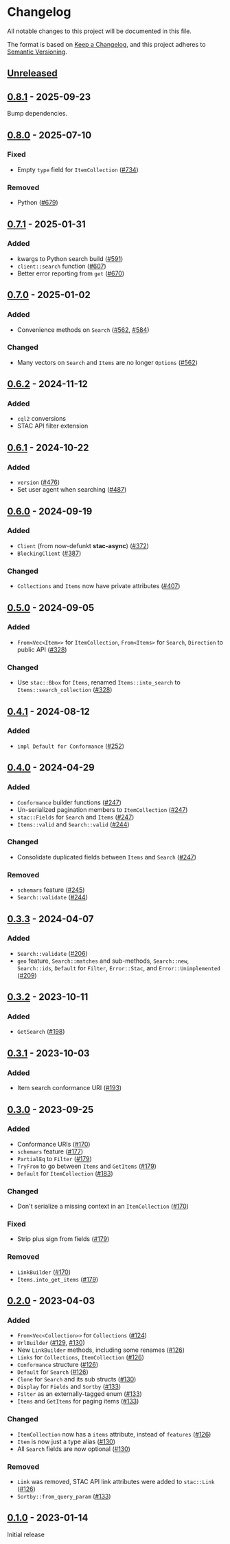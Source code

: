 # Changelog

All notable changes to this project will be documented in this file.

The format is based on [Keep a Changelog](https://keepachangelog.com/en/1.0.0/), and this project adheres to [Semantic Versioning](https://semver.org/spec/v2.0.0.html).

## [Unreleased]

## [0.8.1] - 2025-09-23

Bump dependencies.

## [0.8.0] - 2025-07-10

### Fixed

- Empty `type` field for `ItemCollection` ([#734](https://github.com/stac-utils/rustac/pull/734))

### Removed

- Python ([#679](https://github.com/stac-utils/rustac/pull/679))

## [0.7.1] - 2025-01-31

### Added

- kwargs to Python search build ([#591](https://github.com/stac-utils/rustac/pull/591))
- `client::search` function ([#607](https://github.com/stac-utils/rustac/pull/607))
- Better error reporting from `get` ([#670](https://github.com/stac-utils/rustac/pull/670))

## [0.7.0] - 2025-01-02

### Added

- Convenience methods on `Search` ([#562](https://github.com/stac-utils/rustac/pull/562), [#584](https://github.com/stac-utils/rustac/pull/584))

### Changed

- Many vectors on `Search` and `Items` are no longer `Options` ([#562](https://github.com/stac-utils/rustac/pull/562))

## [0.6.2] - 2024-11-12

### Added

- `cql2` conversions
- STAC API filter extension

## [0.6.1] - 2024-10-22

### Added

- `version` ([#476](https://github.com/stac-utils/rustac/pull/476))
- Set user agent when searching ([#487](https://github.com/stac-utils/rustac/pull/487))

## [0.6.0] - 2024-09-19

### Added

- `Client` (from now-defunkt **stac-async**) ([#372](https://github.com/stac-utils/rustac/pull/372))
- `BlockingClient` ([#387](https://github.com/stac-utils/rustac/pull/387))

### Changed

- `Collections` and `Items` now have private attributes ([#407](https://github.com/stac-utils/rustac/pull/407))

## [0.5.0] - 2024-09-05

### Added

- `From<Vec<Item>>` for `ItemCollection`, `From<Items>` for `Search`, `Direction` to public API ([#328](https://github.com/stac-utils/rustac/pull/328))

### Changed

- Use `stac::Bbox` for `Items`, renamed `Items::into_search` to `Items::search_collection` ([#328](https://github.com/stac-utils/rustac/pull/328))

## [0.4.1] - 2024-08-12

### Added

- `impl Default for Conformance` ([#252](https://github.com/stac-utils/rustac/pull/252))

## [0.4.0] - 2024-04-29

### Added

- `Conformance` builder functions ([#247](https://github.com/stac-utils/rustac/pull/247))
- Un-serialized pagination members to `ItemCollection` ([#247](https://github.com/stac-utils/rustac/pull/247))
- `stac::Fields` for `Search` and `Items` ([#247](https://github.com/stac-utils/rustac/pull/247))
- `Items::valid` and `Search::valid` ([#244](https://github.com/stac-utils/rustac/pull/244))

### Changed

- Consolidate duplicated fields between `Items` and `Search` ([#247](https://github.com/stac-utils/rustac/pull/247))

### Removed

- `schemars` feature ([#245](https://github.com/stac-utils/rustac/pull/245))
- `Search::validate` ([#244](https://github.com/stac-utils/rustac/pull/244))

## [0.3.3] - 2024-04-07

### Added

- `Search::validate` ([#206](https://github.com/stac-utils/rustac/pull/206))
- `geo` feature, `Search::matches` and sub-methods, `Search::new`, `Search::ids`, `Default` for `Filter`, `Error::Stac`, and `Error::Unimplemented` ([#209](https://github.com/stac-utils/rustac/pull/209))

## [0.3.2] - 2023-10-11

### Added

- `GetSearch` ([#198](https://github.com/stac-utils/rustac/pull/198))

## [0.3.1] - 2023-10-03

### Added

- Item search conformance URI ([#193](https://github.com/stac-utils/rustac/pull/193))

## [0.3.0] - 2023-09-25

### Added

- Conformance URIs ([#170](https://github.com/stac-utils/rustac/pull/170))
- `schemars` feature ([#177](https://github.com/stac-utils/rustac/pull/177))
- `PartialEq` to `Filter` ([#179](https://github.com/stac-utils/rustac/pull/179))
- `TryFrom` to go between `Items` and `GetItems` ([#179](https://github.com/stac-utils/rustac/pull/179))
- `Default` for `ItemCollection` ([#183](https://github.com/stac-utils/rustac/pull/183))

### Changed

- Don't serialize a missing context in an `ItemCollection` ([#170](https://github.com/stac-utils/rustac/pull/170))

### Fixed

- Strip plus sign from fields ([#179](https://github.com/stac-utils/rustac/pull/179))

### Removed

- `LinkBuilder` ([#170](https://github.com/stac-utils/rustac/pull/170))
- `Items.into_get_items` ([#179](https://github.com/stac-utils/rustac/pull/179))

## [0.2.0] - 2023-04-03

### Added

- `From<Vec<Collection>>` for `Collections` ([#124](https://github.com/stac-utils/rustac/pull/124))
- `UrlBuilder` ([#129](https://github.com/stac-utils/rustac/pull/129), [#130](https://github.com/stac-utils/rustac/pull/130))
- New `LinkBuilder` methods, including some renames ([#126](https://github.com/stac-utils/rustac/pull/126))
- `Links` for `Collections`, `ItemCollection` ([#126](https://github.com/stac-utils/rustac/pull/126))
- `Conformance` structure ([#126](https://github.com/stac-utils/rustac/pull/126))
- `Default` for `Search` ([#126](https://github.com/stac-utils/rustac/pull/126))
- `Clone` for `Search` and its sub structs ([#130](https://github.com/stac-utils/rustac/pull/130))
- `Display` for `Fields` and `Sortby` ([#133](https://github.com/stac-utils/rustac/pull/133))
- `Filter` as an externally-tagged enum ([#133](https://github.com/stac-utils/rustac/pull/133))
- `Items` and `GetItems` for paging items ([#133](https://github.com/stac-utils/rustac/pull/133))

### Changed

- `ItemCollection` now has a `items` attribute, instead of `features` ([#126](https://github.com/stac-utils/rustac/pull/126))
- `Item` is now just a type alias ([#130](https://github.com/stac-utils/rustac/pull/130))
- All `Search` fields are now optional ([#130](https://github.com/stac-utils/rustac/pull/130))

### Removed

- `Link` was removed, STAC API link attributes were added to `stac::Link` ([#126](https://github.com/stac-utils/rustac/pull/126))
- `Sortby::from_query_param` ([#133](https://github.com/stac-utils/rustac/pull/133))

## [0.1.0] - 2023-01-14

Initial release

[unreleased]: https://github.com/stac-utils/rustac/compare/stac-api-v0.8.1...main
[0.8.1]: https://github.com/stac-utils/rustac/compare/stac-api-v0.8.0...stac-api-v0.8.1
[0.8.0]: https://github.com/stac-utils/rustac/compare/stac-api-v0.7.1...stac-api-v0.8.0
[0.7.1]: https://github.com/stac-utils/rustac/compare/stac-api-v0.7.0...stac-api-v0.7.1
[0.7.0]: https://github.com/stac-utils/rustac/compare/stac-api-v0.6.2...stac-api-v0.7.0
[0.6.2]: https://github.com/stac-utils/rustac/compare/stac-api-v0.6.1...stac-api-v0.6.2
[0.6.1]: https://github.com/stac-utils/rustac/compare/stac-api-v0.6.0...stac-api-v0.6.1
[0.6.0]: https://github.com/stac-utils/rustac/compare/stac-api-v0.5.0...stac-api-v0.6.0
[0.5.0]: https://github.com/stac-utils/rustac/compare/stac-api-v0.4.1...stac-api-v0.5.0
[0.4.1]: https://github.com/stac-utils/rustac/compare/stac-api-v0.4.0...stac-api-v0.4.1
[0.4.0]: https://github.com/stac-utils/rustac/compare/stac-api-v0.3.3...stac-api-v0.4.0
[0.3.3]: https://github.com/stac-utils/rustac/compare/stac-api-v0.3.2...stac-api-v0.3.3
[0.3.2]: https://github.com/stac-utils/rustac/compare/stac-api-v0.3.1...stac-api-v0.3.2
[0.3.1]: https://github.com/stac-utils/rustac/compare/stac-api-v0.3.0...stac-api-v0.3.1
[0.3.0]: https://github.com/stac-utils/rustac/compare/stac-api-v0.2.0...stac-api-v0.3.0
[0.2.0]: https://github.com/stac-utils/rustac/compare/stac-api-v0.1.0...stac-api-v0.2.0
[0.1.0]: https://github.com/stac-utils/rustac/releases/tag/stac-api-v0.1.0

<!-- markdownlint-disable-file MD024 -->
